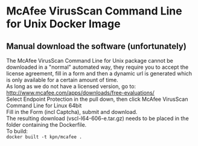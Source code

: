 # McAfee VirusScan Command Line for Unix Docker Image

## Manual download the software (unfortunately)
The McAfee VirusScan Command Line for Unix package cannot be downloaded in a "normal" automated way, they require you to accept the license agreement, fill in a form and then a dynamic url is generated which is only available for a certain amount of time.  
As long as we do not have a licensed version, go to:  
http://www.mcafee.com/apps/downloads/free-evaluations/  
Select Endpoint Protection in the pull down, then click McAfee VirusScan Command Line for Linux 64bit  
Fill in the Form (incl Captcha), submit and download.  
The resulting download (vscl-l64-606-e.tar.gz) needs to be placed in the folder containing the Dockerfile.  
To build:  
`docker built -t kpn/mcafee .`

